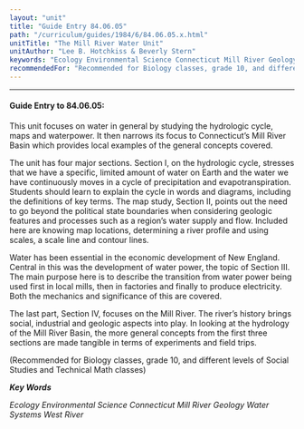 ```yaml
---
layout: "unit"
title: "Guide Entry 84.06.05"
path: "/curriculum/guides/1984/6/84.06.05.x.html"
unitTitle: "The Mill River Water Unit"
unitAuthor: "Lee B. Hotchkiss & Beverly Stern"
keywords: "Ecology Environmental Science Connecticut Mill River Geology Water Systems West River"
recommendedFor: "Recommended for Biology classes, grade 10, and different levels of Social Studies and Technical Math classes"
---
```

<body>
<hr/>
<h4>
Guide Entry to 84.06.05:
</h4>
This unit focuses on water in general by studying the hydrologic cycle, maps and waterpower.  It then narrows its focus to Connecticut’s Mill River Basin which provides local examples of the general concepts covered.
<p>
The unit has four major sections.  Section I, on the hydrologic cycle, stresses that we have a specific, limited amount of water on Earth and the water we have continuously moves in a cycle of precipitation and evapotranspiration.  Students should learn to explain the cycle in words and diagrams, including the definitions of key terms.  The map study, Section II, points out the need to go beyond the political state boundaries when considering geologic features and processes such as a region’s water supply and flow.  Included here are knowing map locations, determining a river profile and using scales, a scale line and contour lines.
</p>
<p>
Water has been essential in the economic development of New England. Central in this was the development of water power, the topic of Section III.  The main purpose here is to describe the transition from water power being used first in local mills, then in factories and finally to produce electricity.  Both the mechanics and significance of this are covered.
</p>
<p>
The last part, Section IV, focuses on the Mill River.  The river’s history brings social, industrial and geologic aspects into play.  In looking at the hydrology of the Mill River Basin, the more general concepts from the first three sections are made tangible in terms of experiments and field trips.
</p>
<p>
(Recommended for Biology classes, grade 10, and different levels of Social Studies and Technical Math classes)
</p>
<p>
<b>
<i>
Key Words
</i>
</b>
<br/>
</p>
<p>
<i>
Ecology Environmental Science Connecticut Mill River Geology Water Systems West River
</i>
</p>
</body>